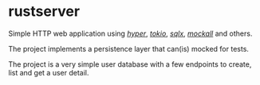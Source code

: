 # rustserver

Simple HTTP web application using *[hyper](https://hyper.rs)*, *[tokio](https://tokio.rs)*, *[sqlx](https://github.com/launchbadge/sqlx)*, *[mockall](https://github.com/asomers/mockall)* and others.


The project implements a persistence layer that can(is) mocked for tests.



The project is a very simple user database with a few endpoints to create, list and get a user detail.
